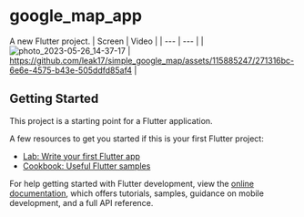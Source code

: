 # google_map_app

A new Flutter project.
| Screen | Video |
| --- | --- |
| ![photo_2023-05-26_14-37-17](https://github.com/leak17/simple_google_map/assets/115885247/eb6c8b96-f21d-4c6f-b3e8-060b0ded227a) | https://github.com/leak17/simple_google_map/assets/115885247/271316bc-6e6e-4575-b43e-505ddfd85af4 |


## Getting Started

This project is a starting point for a Flutter application.

A few resources to get you started if this is your first Flutter project:

- [Lab: Write your first Flutter app](https://docs.flutter.dev/get-started/codelab)
- [Cookbook: Useful Flutter samples](https://docs.flutter.dev/cookbook)

For help getting started with Flutter development, view the
[online documentation](https://docs.flutter.dev/), which offers tutorials,
samples, guidance on mobile development, and a full API reference.

